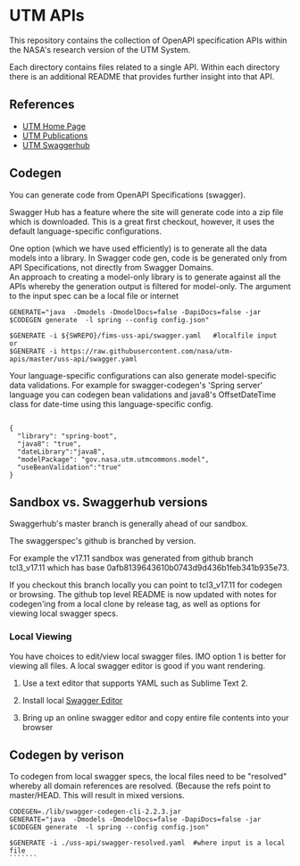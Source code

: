 # UTM APIs

This repository contains the collection of OpenAPI specification APIs within the NASA's research version of the UTM System.

Each directory contains files related to a single API.  Within each directory there is an additional README that provides further insight into that API.

## References

- [UTM Home Page](https://utm.arc.nasa.gov/)
- [UTM Publications](https://utm.arc.nasa.gov/documents.shtml)
- [UTM Swaggerhub](https://app.swaggerhub.com/organizations/utm)


## Codegen 

You can generate code from OpenAPI Specifications (swagger).  

Swagger Hub has a feature where the site will generate code into a zip file which is downloaded. 
This is a great first checkout, however, it uses the default language-specific configurations. 

One option (which we have used efficiently) is to generate all the data models into a library.
In Swagger code gen, code is be generated only from API Specifications, not directly from Swagger Domains.  
An approach to creating a model-only library is to generate against all the APIs whereby the generation 
output is filtered for model-only.
The argument to the input spec can be a local file or internet

````````
GENERATE="java  -Dmodels -DmodelDocs=false -DapiDocs=false -jar $CODEGEN generate  -l spring --config config.json"

$GENERATE -i ${SWREPO}/fims-uss-api/swagger.yaml   #localfile input
or
$GENERATE -i https://raw.githubusercontent.com/nasa/utm-apis/master/uss-api/swagger.yaml

````````

Your language-specific configurations can also generate model-specific data validations.
For example for swagger-codegen's 'Spring server' language you can codegen bean validations
and java8's OffsetDateTime class for date-time using this language-specific config. 

````````

{
  "library": "spring-boot",
  "java8": "true",
  "dateLibrary":"java8",
  "modelPackage": "gov.nasa.utm.utmcommons.model",
  "useBeanValidation":"true"
}

````````
## Sandbox vs. Swaggerhub versions

Swaggerhub's master branch is generally ahead of our sandbox.

The swaggerspec's github is branched by version.

For example the v17.11 sandbox was generated from github branch tcl3_v17.11 which has base 0afb8139643610b0743d9d436b1feb341b935e73.

If you checkout this branch locally you can point to tcl3_v17.11 for codegen or browsing.
The github top level README is now updated with notes for codegen'ing from a local
clone by release tag, as well as options for viewing local swagger specs.


### Local Viewing

You have choices to edit/view local swagger files. IMO option 1 is better for viewing all files.  A local swagger editor is good if you want rendering. 

1. Use a text editor that supports YAML such as Sublime Text 2.

2. Install local [Swagger Editor](https://swagger.io/swagger-editor/)


3. Bring up an online swagger editor and copy entire file contents into your browser


## Codegen by verison

To codegen from local swagger specs, the local files need to be "resolved"  whereby
all domain references are resolved.  (Because the refs point to master/HEAD. This will result in mixed versions. 

`````````
CODEGEN=./lib/swagger-codegen-cli-2.2.3.jar
GENERATE="java  -Dmodels -DmodelDocs=false -DapiDocs=false -jar $CODEGEN generate  -l spring --config config.json"

$GENERATE -i ./uss-api/swagger-resolved.yaml  #where input is a local file
```````